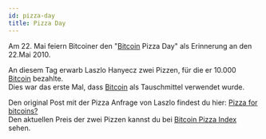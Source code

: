 ```yaml
---
id: pizza-day
title: Pizza Day
---
```


Am 22. Mai feiern Bitcoiner den "[Bitcoin](../b/bitcoin) Pizza Day" als Erinnerung an den 22.Mai 2010.

An diesem Tag erwarb Laszlo Hanyecz zwei Pizzen, für die er 10.000 [Bitcoin](../b/bitcoin) bezahlte.  
Dies war das erste Mal, dass [Bitcoin](../b/bitcoin) als Tauschmittel verwendet wurde.

Den original Post mit der Pizza Anfrage von Laszlo findest du hier: [Pizza for bitcoins?](https://bitcointalk.org/index.php?topic=137.0)  
Den aktuellen Preis der zwei Pizzen kannst du bei [Bitcoin Pizza Index](https://bitcoinpizzaindex.net/) sehen.

